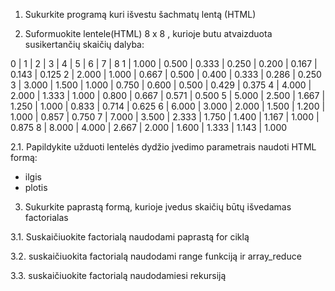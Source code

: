 1. Sukurkite programą kuri išvestu šachmatų lentą (HTML)

2. Suformuokite lentele(HTML) 8 x 8 , kurioje butu atvaizduota susikertančių skaičių dalyba:


0	| 1	    | 2	    | 3	    | 4	    | 5	    | 6	    | 7	    | 8
1	| 1.000	| 0.500	| 0.333	| 0.250	| 0.200	| 0.167	| 0.143	| 0.125
2	| 2.000	| 1.000	| 0.667	| 0.500	| 0.400	| 0.333	| 0.286	| 0.250
3	| 3.000	| 1.500	| 1.000	| 0.750	| 0.600	| 0.500	| 0.429	| 0.375
4	| 4.000	| 2.000	| 1.333	| 1.000	| 0.800	| 0.667	| 0.571	| 0.500
5	| 5.000	| 2.500	| 1.667	| 1.250	| 1.000	| 0.833	| 0.714	| 0.625
6	| 6.000	| 3.000	| 2.000	| 1.500	| 1.200	| 1.000	| 0.857	| 0.750
7	| 7.000	| 3.500	| 2.333	| 1.750	| 1.400	| 1.167	| 1.000	| 0.875
8	| 8.000	| 4.000	| 2.667	| 2.000	| 1.600	| 1.333	| 1.143	| 1.000
 
2.1. Papildykite užduoti lentelės dydžio įvedimo parametrais naudoti HTML formą:
- ilgis
- plotis


3. Sukurkite paprastą formą, kurioje įvedus skaičių būtų išvedamas factorialas

3.1. Suskaičiuokite factorialą naudodami paprastą for ciklą

3.2. suskaičiuokita factorialą naudodami range funkciją ir array_reduce

3.3. suskaičiuokite factorialą naudodamiesi rekursiją